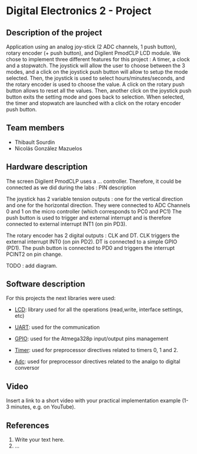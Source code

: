 # Digital Electronics 2 - Project

## Description of the project

Application using an analog joy-stick (2 ADC channels, 1 push button), rotary encoder (+ push button), and Digilent PmodCLP LCD module.
We chose to implement three different features for this project : A timer, a clock and a stopwatch. The joystick will allow the user to choose between the 3 modes, and a click on the joystick push button will allow to setup the mode selected. Then, the joystick is used to select hours/minutes/seconds, and the rotary encoder is used to choose the value. A click on the rotary push button allows to reset all the values. Then, another click on the joystick push button exits the setting mode and goes back to selection. When selected, the timer and stopwatch are launched with a click on the rotary encoder push button.

## Team members

* Thibault Sourdin
* Nicolás González Mazuelos

## Hardware description

The screen Digilent PmodCLP uses a ... controller. Therefore, it could be connected as we did during the labs :
PIN description

The joystick has 2 variable tension outputs : one for the vertical direction and one for the horizontal direction. They were connected to ADC Channels 0 and 1 on the micro controller (which corresponds to PC0 and PC1) The push button is used to trigger and external interrupt and is therefore connected to external interrupt INT1 (on pin PD3).

The rotary encoder has 2 digital outputs : CLK and DT. CLK triggers the external interrupt INT0 (on pin PD2). DT is connected to a simple GPIO (PD1). The push button is connected to PD0 and triggers the interrupt PCINT2 on pin change.

TODO : add diagram.

## Software description
For this projects the next libraries were used:
* [LCD](https://github.com/tsourdin/digital-electronics-2-project/tree/main/platformio-project/lib/lcd): library used for all the operations (read,write, interface settings, etc)
* [UART](https://github.com/tsourdin/digital-electronics-2-project/tree/main/platformio-project/lib/uart): used for the communication

* [GPIO](https://github.com/tsourdin/digital-electronics-2-project/tree/main/platformio-project/lib/gpio): used for the Atmega328p input/output pins management
* [Timer](https://github.com/tsourdin/digital-electronics-2-project/blob/main/platformio-project/include/timer.h): used for preprocessor directives related to timers 0, 1 and 2. 
* [Adc](https://github.com/tsourdin/digital-electronics-2-project/blob/main/platformio-project/include/adc.h): used for preprocessor directives related to the analgo to digital conversor

## Video

Insert a link to a short video with your practical implementation example (1-3 minutes, e.g. on YouTube).

## References

1. Write your text here.
2. ...